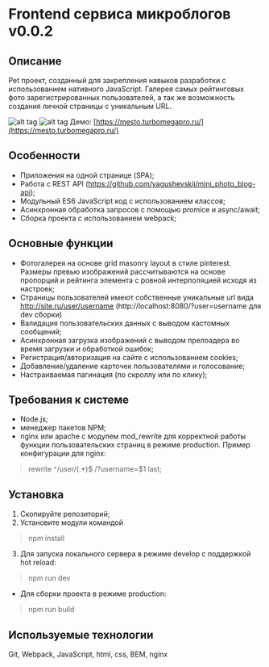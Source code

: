 # Frontend сервиса микроблогов v0.0.2

## Описание
Pet проект, созданный для закрепления навыков разработки с использованием нативного JavaScript.
Галерея самых рейтинговых фото зарегистрированных пользователей, а так же возможность создания личной страницы с уникальным URL.

![alt tag](https://i.imgur.com/D6zNytA.png "Скриншот главной страницы приложения")​
![alt tag](https://i.imgur.com/m8hSpHk.png "Скриншот пользовательской страницы")​
Демо: [https://mesto.turbomegapro.ru/](https://mesto.turbomegapro.ru/)

## Особенности
- Приложения на одной странице (SPA);
- Работа с REST API (https://github.com/yagushevskij/mini_photo_blog-api);
- Модульный ES6 JavaScript код с использованием классов;
- Асинхронная обработка запросов c помощью promice и async/await;
- Сборка проекта с использованием webpack;

## Основные функции
- Фотогалерея на основе grid masonry layout в стиле pinterest. Размеры превью изображений рассчитываются на основе пропорций и рейтинга элемента с ровной интерполяцией исходя из настроек;
- Страницы пользователей имеют собственные уникальные url вида http://site.ru/user/username (http://localhost:8080/?user=username для dev сборки)
- Валидация пользовательских данных с выводом кастомных сообщений;
- Асинхронная загрузка изображений с выводом прелоадера во время загрузки и обработкой ошибок;
- Регистрация/авторизация на сайте с использованием cookies;
- Добавление/удаление карточек пользователями и голосование;
- Настраиваемая пагинация (по скроллу или по клику);

## Требования к системе
- Node.js;
- менеджер пакетов NPM;
- nginx или apache с модулем mod_rewrite для корректной работы функции пользовательских страниц в режиме production. Пример конфигурации для nginx:
> rewrite ^/user/(.*)$ /?username=$1 last;

## Установка
1) Скопируйте репозиторий;
2) Установите модули командой
>npm install
3) Для запуска локального сервера в режиме develop с поддержкой hot reload:
>npm run dev
- Для сборки проекта в режиме production:
>npm run build

## Используемые технологии
Git, Webpack, JavaScript, html, css, BEM, nginx
